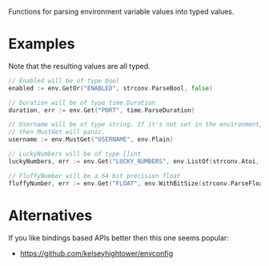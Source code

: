 Functions for parsing environment variable values into typed values.

# Examples

Note that the resulting values are all typed.

```go
// Enabled will be of type bool
enabled := env.GetOr("ENABLED", strconv.ParseBool, false)

// Duration will be of type time.Duration
duration, err := env.Get("PORT", time.ParseDuration)

// Username will be of type string. If it's not set in the environment,
// then MustGet will panic.
username := env.MustGet("USERNAME", env.Plain)

// LuckyNumbers will be of type []int
luckyNumbers, err := env.Get("LUCKY_NUMBERS", env.ListOf(strconv.Atoi, ","))

// FluffyNumber will be a 64 bit precision float
fluffyNumber, err := env.Get("FLOAT", env.WithBitSize(strconv.ParseFloat, 64))
```

# Alternatives

If you like bindings based APIs better then this one seems popular:

* <https://github.com/kelseyhightower/envconfig>
